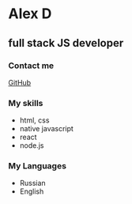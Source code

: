 # Alex D
## full stack JS developer

### Contact me
[GitHub](https://github.com/GasparNoe/)

### My skills
* html, css
* native javascript
* react
* node.js

### My Languages
* Russian
* English